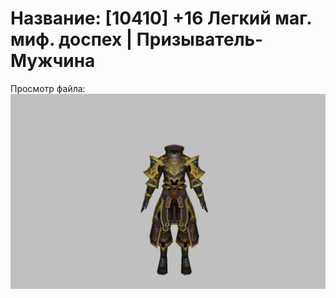 # Название: [10410] +16 Легкий маг. миф. доспех | Призыватель-Мужчина

Просмотр файла:
![p080023.png](p080023.png)